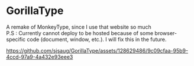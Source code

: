 # GorillaType
A remake of MonkeyType, since I use that website so much <br />
P.S : Currently cannot deploy to be hosted because of some browser-specific code (document, window, etc.). I will fix this in the future.



https://github.com/sjsaug/GorillaType/assets/128629486/9c09cfaa-95b9-4ccd-97a9-4a432e93eee3



